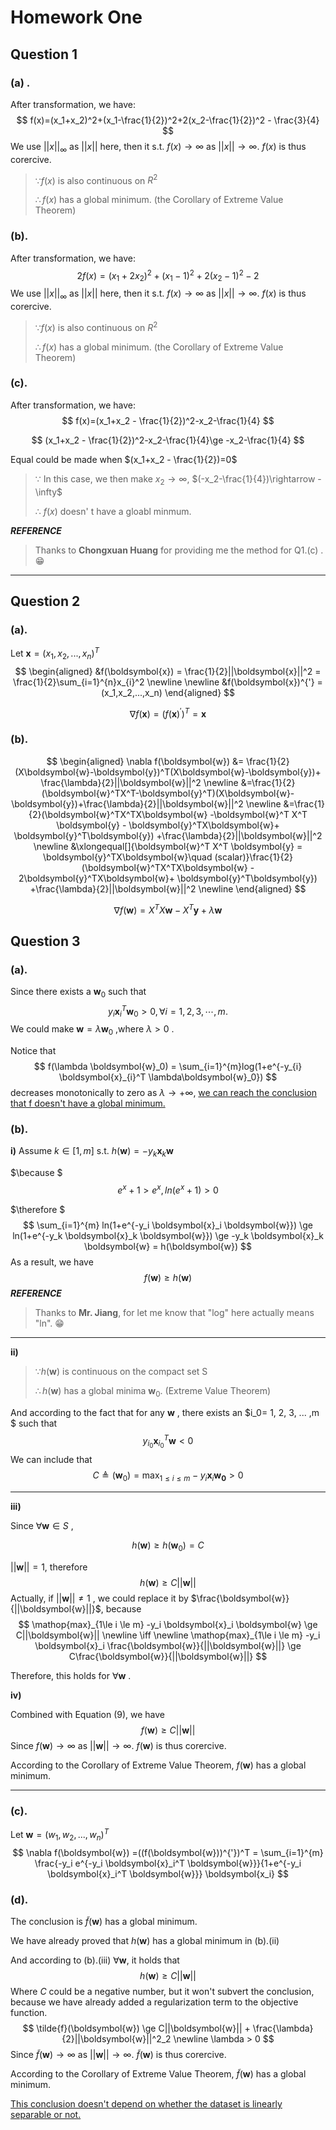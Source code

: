 # Homework One

## Question 1

### (a) .

After transformation, we have:
$$
f(x)=(x_1+x_2)^2+(x_1-\frac{1}{2})^2+2(x_2-\frac{1}{2})^2 - \frac{3}{4}
$$
We use $||x||_\infty$  as  $||x||$  here, then it s.t. $f(x) \rightarrow \infty$  as $||x|| \rightarrow \infty$. $f(x)$ is thus corercive.

> $\because f(x)$ is also continuous on $R^2$
>
> $\therefore f(x)$ has a global minimum.        (the Corollary of Extreme Value Theorem)

### (b).

After transformation, we have:
$$
2f(x)=(x_1+2x_2)^2+(x_1-1)^2+2(x_2-1)^2 - 2
$$
We use $||x||_\infty$  as  $||x||$  here, then it s.t. $f(x) \rightarrow \infty$  as $||x|| \rightarrow \infty$. $f(x)$ is thus corercive.

> $\because f(x)$ is also continuous on $R^2$
>
> $\therefore f(x)$ has a global minimum.       			(the Corollary of Extreme Value Theorem)

### (c).

After transformation, we have:
$$
f(x)=(x_1+x_2 - \frac{1}{2})^2-x_2-\frac{1}{4}
$$

$$
(x_1+x_2 - \frac{1}{2})^2-x_2-\frac{1}{4}\ge -x_2-\frac{1}{4}
$$

Equal could be made when $(x_1+x_2 - \frac{1}{2})=0$

> $\because$ In this case, we then make $x_2 \rightarrow \infty$,  $(-x_2-\frac{1}{4})\rightarrow -\infty$ 
>
> $\therefore$ $f(x)$ doesn' t have a gloabl minmum.

***REFERENCE***

> Thanks to **Chongxuan Huang** for providing me the method for Q1.(c) .	😁

----

## Question 2

### (a).

Let $\boldsymbol{x} = (x_1,x_2,...,x_n)^T$
$$
\begin{aligned}
&f(\boldsymbol{x}) = \frac{1}{2}||\boldsymbol{x}||^2 = \frac{1}{2}\sum_{i=1}^{n}x_{i}^2 \newline
\newline
&f(\boldsymbol{x})^{'} = (x_1,x_2,...,x_n)
\end{aligned}
$$

$$
\nabla f(\boldsymbol{x}) = (f(\boldsymbol{x})^{'})^T = \boldsymbol{x} 
$$

### (b).

$$
\begin{aligned}
\nabla 
f(\boldsymbol{w}) &= \frac{1}{2}(X\boldsymbol{w}-\boldsymbol{y})^T(X\boldsymbol{w}-\boldsymbol{y})+
\frac{\lambda}{2}||\boldsymbol{w}||^2 \newline
&=\frac{1}{2}(\boldsymbol{w}^TX^T-\boldsymbol{y}^T)(X\boldsymbol{w}-\boldsymbol{y})+\frac{\lambda}{2}||\boldsymbol{w}||^2
\newline
&=\frac{1}{2}(\boldsymbol{w}^TX^TX\boldsymbol{w} -\boldsymbol{w}^T X^T \boldsymbol{y} - \boldsymbol{y}^TX\boldsymbol{w}+ \boldsymbol{y}^T\boldsymbol{y}) +\frac{\lambda}{2}||\boldsymbol{w}||^2
\newline
&\xlongequal[]{\boldsymbol{w}^T X^T \boldsymbol{y} = \boldsymbol{y}^TX\boldsymbol{w}\quad (scalar)}\frac{1}{2}(\boldsymbol{w}^TX^TX\boldsymbol{w} - 2\boldsymbol{y}^TX\boldsymbol{w}+ \boldsymbol{y}^T\boldsymbol{y}) +\frac{\lambda}{2}||\boldsymbol{w}||^2
\newline
\end{aligned}
$$


$$
\nabla f(\boldsymbol{w})= X^TX\boldsymbol{w}- X^T \boldsymbol{y}+\lambda\boldsymbol{w}
$$


## Question 3

### (a).

Since there exists a $\boldsymbol{w}_{0}$ such that
$$
y_{i} \boldsymbol{x}_{i}^T \boldsymbol{w}_0 > 0, \forall i =1,2,3,\cdots,m.
$$
We could make $\boldsymbol{w}=\lambda \boldsymbol{w}_0$ ,where $\lambda > 0$ .

Notice that 
$$
f(\lambda \boldsymbol{w}_0) = \sum_{i=1}^{m}log(1+e^{-y_{i} \boldsymbol{x}_{i}^T \lambda\boldsymbol{w}_0})
$$
decreases monotonically to zero as $\lambda \rightarrow +\infty$, <u>we can reach the conclusion that f doesn't have a global minimum.</u>

### (b).

**i)** 	Assume $k \in [1, m]$   s.t.   $h(\boldsymbol{w})=-y_k \boldsymbol{x}_k \boldsymbol{w}$

$\because $
$$
e^x +1 > e^x, ln(e^x + 1) > 0
$$


$\therefore $
$$
\sum_{i=1}^{m} ln(1+e^{-y_i \boldsymbol{x}_i \boldsymbol{w}}) \ge ln(1+e^{-y_k \boldsymbol{x}_k \boldsymbol{w}}) \ge -y_k \boldsymbol{x}_k \boldsymbol{w} = h(\boldsymbol{w})
$$
As a result, we have 
$$
f(\boldsymbol{w}) \ge h(\boldsymbol{w})
$$
***REFERENCE***

> Thanks to **Mr. Jiang**, for let me know that "log"  here actually means "ln". 		😁

---

**ii)**

> $\because h(\boldsymbol{w})$ is continuous on the compact set S
>
> $\therefore h(\boldsymbol{w})$ has a global minima $\boldsymbol{w}_0$.     			(Extreme Value Theorem)

And according to the fact that for any $\boldsymbol{w}$ , there exists an $i_0= 1, 2, 3, ... ,m $  such that
$$
y_{i_0} \boldsymbol{x}_{i_0}^T \boldsymbol{w} < 0
$$
We can include that
$$
C ≜ (\boldsymbol{w}_0) = \mathop{max}_{1\le i \le m} -y_i \boldsymbol{x}_i \boldsymbol{w_0} > 0
$$

----

**iii)**

Since  $\forall \boldsymbol{w} \in S$  , 

$$
h(\boldsymbol{w}) \ge h(\boldsymbol{w}_0) = C
$$

$||\boldsymbol{w}||=1$,  therefore
$$
h(\boldsymbol{w}) \ge C||\boldsymbol{w}||
$$
Actually, if $||\boldsymbol{w}|| \neq 1$ , we could replace it by $\frac{\boldsymbol{w}}{||\boldsymbol{w}||}$, because 
$$
\mathop{max}_{1\le i \le m} -y_i \boldsymbol{x}_i \boldsymbol{w} \ge C||\boldsymbol{w}||
\newline \iff \newline
\mathop{max}_{1\le i \le m} -y_i \boldsymbol{x}_i \frac{\boldsymbol{w}}{||\boldsymbol{w}||} \ge C\frac{\boldsymbol{w}}{||\boldsymbol{w}||}
$$

Therefore, this holds for $\forall \boldsymbol{w}$ .

**iv)**

Combined with Equation (9), we have 
$$
f(\boldsymbol{w}) \ge  C||\boldsymbol{w}||
$$
Since $f(\boldsymbol{w}) \rightarrow \infty$  as $||\boldsymbol{w}|| \rightarrow \infty$.  $f(\boldsymbol{w})$ is thus corercive. 

According to the Corollary of Extreme Value Theorem, $f(\boldsymbol{w})$ has a global minimum.

---

### (c).

Let $\boldsymbol{w} = (w_1,w_2,...,w_n)^T$
$$
\nabla f(\boldsymbol{w}) =((f(\boldsymbol{w}))^{'})^T = \sum_{i=1}^{m}
\frac{-y_i e^{-y_i \boldsymbol{x}_i^T \boldsymbol{w}}}{1+e^{-y_i \boldsymbol{x}_i^T \boldsymbol{w}}} \boldsymbol{x_i}
$$

### (d).

The conclusion is $\tilde{f}(\boldsymbol{w})$ has a global minimum.

We have already proved that $h(\boldsymbol{w})$ has a global minimum in (b).(ii)

And according to (b).(iii) $\forall \boldsymbol{w}$, it holds that
$$
h(\boldsymbol{w}) \ge C||\boldsymbol{w}||
$$
Where $C$ could be a negative number, but it won't subvert the conclusion, because we have already added a regularization term to the objective function.
$$
\tilde{f}(\boldsymbol{w}) \ge C||\boldsymbol{w}|| + \frac{\lambda}{2}||\boldsymbol{w}||^2_2 \newline \lambda > 0
$$
Since $\tilde{f}(\boldsymbol{w}) \rightarrow \infty$  as $||\boldsymbol{w}|| \rightarrow \infty$. $\tilde{f}(\boldsymbol{w})$ is thus corercive. 

According to the Corollary of Extreme Value Theorem, $\tilde{f}(\boldsymbol{w})$ has a global minimum.

<u>This conclusion doesn't depend on whether the dataset is linearly separable or not.</u>
